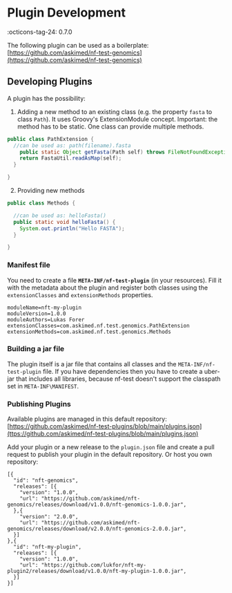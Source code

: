 # Plugin Development

:octicons-tag-24: 0.7.0

The following plugin can be used as a boilerplate: [https://github.com/askimed/nf-test-genomics](https://github.com/askimed/nf-test-genomics)

## Developing Plugins

A plugin has the possibility:

1. Adding a new method to an existing class (e.g. the property `fasta` to class `Path`). It uses Groovy's ExtensionModule concept. Important: the method has to be static. One class can provide multiple methods.

```java
public class PathExtension {
  //can be used as: path(filename).fasta
    public static Object getFasta(Path self) throws FileNotFoundException, IOException {
    return FastaUtil.readAsMap(self);
  }

}
```

2. Providing new methods

```java
public class Methods {

  //can be used as: helloFasta()
  public static void helloFasta() {
    System.out.println("Hello FASTA");
  }

}
```

### Manifest file

You need to create a file **`META-INF/nf-test-plugin`** (in your resources). Fill it with the metadata about the plugin and register both classes using the `extensionClasses` and `extensionMethods` properties.
```
moduleName=nft-my-plugin
moduleVersion=1.0.0
moduleAuthors=Lukas Forer
extensionClasses=com.askimed.nf.test.genomics.PathExtension
extensionMethods=com.askimed.nf.test.genomics.Methods
```

### Building a jar file

The plugin itself is a jar file that contains all classes and the `META-INF/nf-test-plugin` file. If you have dependencies then you have to create a uber-jar that includes all libraries, because nf-test doesn't support the classpath set in `META-INF\MANIFEST`.


### Publishing Plugins

Available plugins are managed in this default repository: [https://github.com/askimed/nf-test-plugins/blob/main/plugins.json](ttps://github.com/askimed/nf-test-plugins/blob/main/plugins.json)

Add your plugin or a new release to the `plugin.json` file and create a pull request to publish your plugin in the default repository. Or host you own repository:

```
[{
  "id": "nft-genomics",
  "releases": [{
    "version": "1.0.0",
    "url": "https://github.com/askimed/nft-genomics/releases/download/v1.0.0/nft-genomics-1.0.0.jar",
  },{
    "version": "2.0.0",
    "url": "https://github.com/askimed/nft-genomics/releases/download/v2.0.0/nft-genomics-2.0.0.jar",
  }]
},{
  "id": "nft-my-plugin",
  "releases": [{
    "version": "1.0.0",
    "url": "https://github.com/lukfor/nft-my-plugin2/releases/download/v1.0.0/nft-my-plugin-1.0.0.jar",
  }]
}]
```

